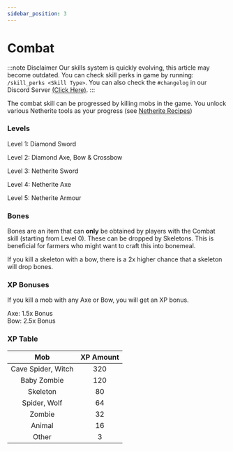 ```yaml
---
sidebar_position: 3
---
```


# Combat

:::note Disclaimer
Our skills system is quickly evolving, this article may become outdated. You can check skill perks in game by running: \
`/skill_perks <Skill Type>`. You can also check the `#changelog` in our Discord Server [(Click Here)](https://discord.gg/zcWwHgQyjN).
:::

The combat skill can be progressed by killing mobs in the game. You unlock various Netherite tools as your progress (see [Netherite Recipes](/docs/recipes/netherite-tools-armour.md))

### Levels

Level 1: Diamond Sword

Level 2: Diamond Axe, Bow & Crossbow

Level 3: Netherite Sword

Level 4: Netherite Axe

Level 5: Netherite Armour

### Bones

Bones are an item that can **only** be obtained by players with the Combat skill (starting from Level 0). These can be dropped by Skeletons. This is beneficial for farmers who might want to craft this into bonemeal.

If you kill a skeleton with a bow, there is a 2x higher chance that a skeleton will drop bones.

### XP Bonuses

If you kill a mob with any Axe or Bow, you will get an XP bonus.

Axe: 1.5x Bonus \
Bow: 2.5x Bonus

### XP Table

|      **Mob**       | **XP Amount** |
| :----------------: | :-----------: |
| Cave Spider, Witch |      320      |
|    Baby Zombie     |      120      |
|      Skeleton      |      80       |
|    Spider, Wolf    |      64       |
|       Zombie       |      32       |
|       Animal       |      16       |
|       Other        |       3       |
